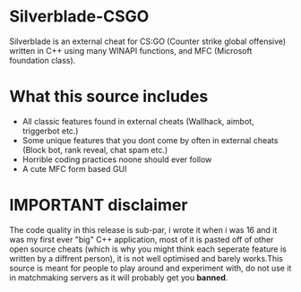 # Silverblade-CSGO
Silverblade is an external cheat for CS:GO (Counter strike global offensive) written in C++ using many WINAPI functions, and MFC (Microsoft foundation class).

# What this source includes
* All classic features found in external cheats (Wallhack, aimbot, triggerbot etc.)
* Some unique features that you dont come by often in external cheats (Block bot, rank reveal, chat spam etc.)
* Horrible coding practices noone should ever follow
* A cute MFC form based GUI

# IMPORTANT disclaimer
The code quality in this release is sub-par, i wrote it when i was 16 and it was my first ever "big" C++ application, most of it is pasted off of other open source cheats (which is why you might think each seperate feature is written by a diffrent person), it is not well optimised and barely works.This source is meant for people to play around and experiment with, do not use it in matchmaking servers as it will probably get you **banned**.
